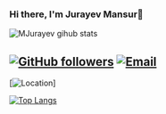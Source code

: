 ### Hi there, I'm Jurayev Mansur👋
![MJurayev gihub stats](https://github-readme-stats.vercel.app/api?username=MJurayev&show_icons=true&theme=algolia)


[![GitHub followers](https://img.shields.io/github/followers/MJurayev?color=%234518f5&logo=github&logoColor=%23403d3d&style=for-the-badge)](https://github.com/users/follow?target=MJurayev)
[![Email](https://img.shields.io/badge/Email-jurayevmansurbek667%40gmail.com-234518f?color=%234518f5&logo=gmail&logoColor=%23403d3d&style=for-the-badge)](mailto:jurayevmansurbek667@gmail.com)
---
[![Location](https://www.google.com/maps/place/%D0%A2%D0%BE%D1%88%D0%BA%D0%B5%D0%BD%D1%82,+O%60zbekiston/@41.2825125,69.1392799,11z/data=!3m1!4b1!4m5!3m4!1s0x38ae8b0cc379e9c3:0xa5a9323b4aa5cb98!8m2!3d41.2994958!4d69.2400734)]


[![Top Langs](https://github-readme-stats.vercel.app/api/top-langs/?username=MJurayev&theme=algolia)](https://github.com/MJurayev)
